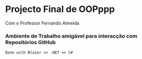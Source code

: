 <h1>Projecto Final de OOPppp</h1>
<p>Com o Professor Fernando Almeida</p>
<h3>Ambiente de Trabalho amigável para interacção com Repositórios GitHub</h3>
<p><code>Done with Blazor => .NET => C#</code></p>